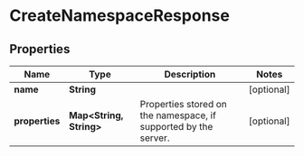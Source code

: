 

# CreateNamespaceResponse


## Properties

| Name | Type | Description | Notes |
|------------ | ------------- | ------------- | -------------|
|**name** | **String** |  |  [optional] |
|**properties** | **Map&lt;String, String&gt;** | Properties stored on the namespace, if supported by the server. |  [optional] |




